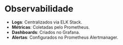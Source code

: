 # Observabilidade

- **Logs**: Centralizados via ELK Stack.
- **Métricas**: Coletadas pelo Prometheus.
- **Dashboards**: Criados no Grafana.
- **Alertas**: Configurados no Prometheus Alertmanager.

